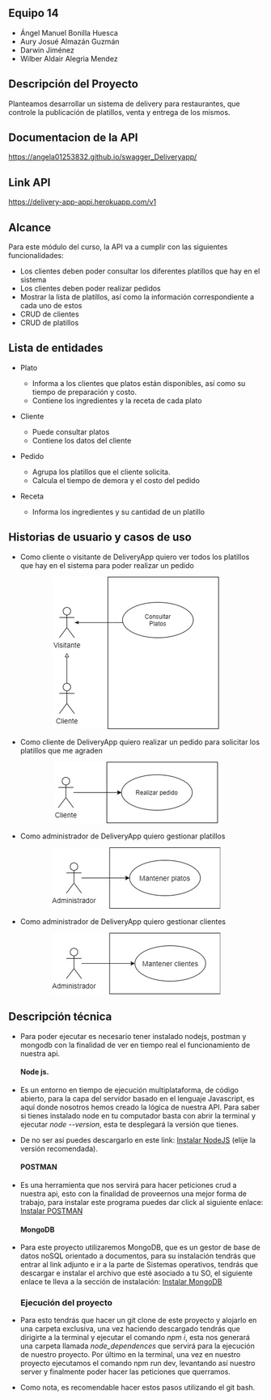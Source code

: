 ## Equipo 14
- Ángel Manuel Bonilla Huesca
- Aury Josué Almazán Guzmán
- Darwin Jiménez
- Wilber Aldair Alegria Mendez

## Descripción del Proyecto

Planteamos desarrollar un sistema de delivery para restaurantes, que controle la publicación de platillos, venta y entrega de los mismos.

## Documentacion de la API
https://angela01253832.github.io/swagger_Deliveryapp/

## Link API
https://delivery-app-appi.herokuapp.com/v1

## Alcance

Para este módulo del curso, la API va a cumplir con las siguientes funcionalidades:
- Los clientes deben poder consultar los diferentes platillos que hay en el sistema
- Los clientes deben poder realizar pedidos
- Mostrar la lista de platillos, así como la información correspondiente a cada uno de estos
- CRUD de clientes
- CRUD de platillos

## Lista de entidades
- Plato
    - Informa a los clientes que platos están disponibles, así como su tiempo de preparación y costo.
    - Contiene los ingredientes y la receta de cada plato

- Cliente
    - Puede consultar platos
    - Contiene los datos del cliente

- Pedido
    - Agrupa los platillos que el cliente solicita.
    - Calcula el tiempo de demora y el costo del pedido

- Receta
    - Informa los ingredientes y  su cantidad de un platillo

## Historias de usuario y casos de uso
- Como cliente o visitante de DeliveryApp quiero ver todos los platillos que hay en el sistema para poder realizar un pedido

<p align="center">
  <img src="assets/CasosUso/consultar_pedido.jpg" />
</p>

 - Como cliente de DeliveryApp quiero realizar un pedido para solicitar los platillos que me agraden
 
 <p align="center">
  <img src="assets/CasosUso/realizar_pedido.jpg" />
</p>

- Como administrador de DeliveryApp quiero gestionar platillos

<p align="center">
  <img src="assets/CasosUso/mantener_platos.jpg" />
</p>

- Como administrador de DeliveryApp quiero gestionar clientes

<p align="center">
  <img src="assets/CasosUso/mantener_ctes.jpg" />
</p>
 
## Descripción técnica
- Para poder ejecutar es necesario tener instalado nodejs, postman y mongodb con la finalidad de ver en tiempo real el funcionamiento de nuestra api.
  <h4>Node js.</h4>
- Es un entorno en tiempo de ejecución multiplataforma, de código abierto, para la capa del servidor basado en el lenguaje Javascript, es aquí donde nosotros hemos creado la lógica de nuestra API. Para saber si tienes instalado node en tu computador basta con abrir la terminal y ejecutar *node --version*, esta te desplegará la versión que tienes. 
- De no ser así puedes descargarlo en este link:
    <a href="https://nodejs.org/es/" tag="_blank">Instalar NodeJS</a> (elije la versión recomendada).
    
  <h4>POSTMAN</h4>
- Es una herramienta que nos servirá para hacer peticiones crud a nuestra api, esto con la finalidad de proveernos una mejor forma de trabajo, para instalar este programa puedes dar click al siguiente enlace: 
    <a href="https://www.postman.com/" tag="_blank">Instalar POSTMAN</a>
    
   <h4>MongoDB</h4>
-  Para este proyecto utilizaremos MongoDB, que es un gestor de base de datos noSQL orientado a documentos, para su instalación tendrás que entrar al link adjunto e ir a la parte de Sistemas operativos, tendrás que descargar e instalar el archivo que esté asociado a tu SO, el siguiente enlace te lleva a la sección de instalación: 
    <a href="https://docs.mongodb.com/manual/installation/" tag="_blank">Instalar MongoDB</a>
   
    <h3>Ejecución del proyecto</h3>
 - Para esto tendrás que hacer un git clone de este proyecto y alojarlo en una carpeta exclusiva, una vez haciendo descargado tendrás que dirigirte a la terminal y ejecutar el comando *npm i*, esta nos generará una carpeta llamada *node_dependences* que servirá para la ejecución de nuestro proyecto. Por último en la terminal, una vez en nuestro proyecto ejecutamos el comando npm run dev, levantando así nuestro server y finalmente poder hacer las peticiones que querramos.

 - Como nota, es recomendable hacer estos pasos utilizando el git bash.
